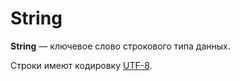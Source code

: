 # String

**String** — ключевое слово строкового типа данных.

Строки имеют кодировку [UTF-8](https://ru.wikipedia.org/wiki/UTF-8).
